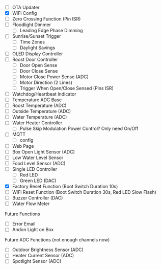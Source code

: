 * [ ] OTA Updater
* [x] WiFi Config
* [ ] Zero Crossing Function (Pin ISR)
* [ ] Floodlight Dimmer
    * [ ] Leading Edge Phase Dimming
* [ ] Sunrise/Sunset Trigger
    * [ ] Time Zones
    * [ ] Daylight Savings
* [ ] OLED Display Controller
* [ ] Roost Door Controller
    * [ ] Door Open Sense
    * [ ] Door Close Sense
    * [ ] Motor Close Power Sense (ADC)
    * [ ] Motor Direction (2 Lines)
    * [ ] Trigger When Open/Close Sensed (Pins ISR)
* [ ] Watchdog/Heartbeat Indicator
* [ ] Temperature ADC Base
* [ ] Roost Temperature (ADC)
* [ ] Outside Temperature (ADC)
* [ ] Water Temperature (ADC)
* [ ] Water Heater Controller
    * [ ] Pulse Skip Modulation Power Control? Only need On/Off
* [ ] MQTT
    * [ ] config
* [ ] Web Page
* [ ] Box Open Light Sensor (ADC)
* [ ] Low Water Level Sensor
* [ ] Food Level Sensor (ADC)
* [ ] Single LED Controller
    * [ ] Red LED
    * [ ] Green LED (DAC)
* [x] Factory Reset Function (Boot Switch Duration 10s)
* [ ] WiFi Reset Function (Boot Switch Duration 30s, Red LED Slow Flash)
* [ ] Buzzer Controller (DAC)
* [ ] Water Flow Meter

Future Functions

* [ ] Error Email
* [ ] Andon Light on Box

Future ADC Functions (not enough channels now)

* [ ] Outdoor Brightness Sensor (ADC)
* [ ] Heater Current Sensor (ADC)
* [ ] Spotlight Sensor (ADC)